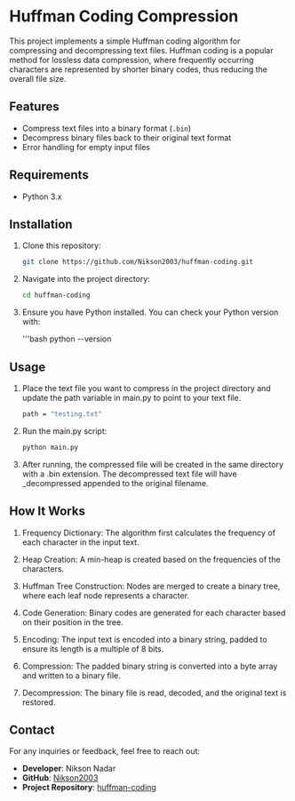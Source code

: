 # Huffman Coding Compression

This project implements a simple Huffman coding algorithm for compressing and decompressing text files. Huffman coding is a popular method for lossless data compression, where frequently occurring characters are represented by shorter binary codes, thus reducing the overall file size.

## Features

- Compress text files into a binary format (`.bin`)
- Decompress binary files back to their original text format
- Error handling for empty input files

## Requirements

- Python 3.x

## Installation

1. Clone this repository:

   ```bash
   git clone https://github.com/Nikson2003/huffman-coding.git

2. Navigate into the project directory:

   ```bash
   cd huffman-coding

3. Ensure you have Python installed. You can check your Python version with:

    '''bash
   python --version

## Usage

1. Place the text file you want to compress in the project directory and update the path variable in main.py to point to your text file.

   ```bash
   path = "testing.txt"

2. Run the main.py script:

   ```bash
   python main.py

3. After running, the compressed file will be created in the same directory with a .bin extension. The decompressed text file will have _decompressed appended to the original filename.

## How It Works

1. Frequency Dictionary: The algorithm first calculates the frequency of each character in the input text.

2. Heap Creation: A min-heap is created based on the frequencies of the characters.

3. Huffman Tree Construction: Nodes are merged to create a binary tree, where each leaf node represents a character.

4. Code Generation: Binary codes are generated for each character based on their position in the tree.

5. Encoding: The input text is encoded into a binary string, padded to ensure its length is a multiple of 8 bits.

6. Compression: The padded binary string is converted into a byte array and written to a binary file.

7. Decompression: The binary file is read, decoded, and the original text is restored.

## Contact

For any inquiries or feedback, feel free to reach out:

- **Developer**: Nikson Nadar
- **GitHub**: [Nikson2003](https://github.com/Nikson2003)
- **Project Repository**: [huffman-coding](https://github.com/Nikson2003/huffman-coding)
